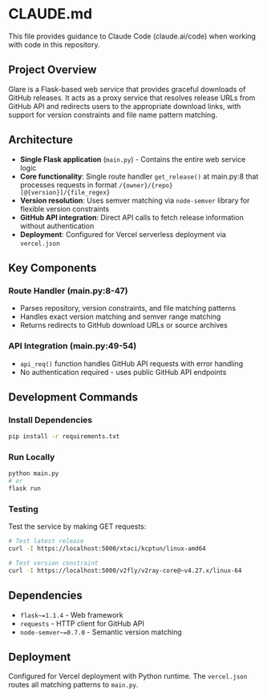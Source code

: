 # CLAUDE.md

This file provides guidance to Claude Code (claude.ai/code) when working with code in this repository.

## Project Overview

Glare is a Flask-based web service that provides graceful downloads of GitHub releases. It acts as a proxy service that resolves release URLs from GitHub API and redirects users to the appropriate download links, with support for version constraints and file name pattern matching.

## Architecture

- **Single Flask application** (`main.py`) - Contains the entire web service logic
- **Core functionality**: Single route handler `get_release()` at main.py:8 that processes requests in format `/{owner}/{repo}[@{version}]/{file_regex}`
- **Version resolution**: Uses semver matching via `node-semver` library for flexible version constraints
- **GitHub API integration**: Direct API calls to fetch release information without authentication
- **Deployment**: Configured for Vercel serverless deployment via `vercel.json`

## Key Components

### Route Handler (main.py:8-47)
- Parses repository, version constraints, and file matching patterns
- Handles exact version matching and semver range matching
- Returns redirects to GitHub download URLs or source archives

### API Integration (main.py:49-54) 
- `api_req()` function handles GitHub API requests with error handling
- No authentication required - uses public GitHub API endpoints

## Development Commands

### Install Dependencies
```bash
pip install -r requirements.txt
```

### Run Locally
```bash
python main.py
# or
flask run
```

### Testing
Test the service by making GET requests:
```bash
# Test latest release
curl -I https://localhost:5000/xtaci/kcptun/linux-amd64

# Test version constraint
curl -I https://localhost:5000/v2fly/v2ray-core@~v4.27.x/linux-64
```

## Dependencies

- `flask~=1.1.4` - Web framework
- `requests` - HTTP client for GitHub API
- `node-semver~=0.7.0` - Semantic version matching

## Deployment

Configured for Vercel deployment with Python runtime. The `vercel.json` routes all matching patterns to `main.py`.